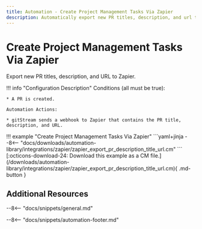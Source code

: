 ```yaml
---
title: Automation - Create Project Management Tasks Via Zapier
description: Automatically export new PR titles, description, and url to Zapier.
---
```

# Create Project Management Tasks Via Zapier

<!-- --8<-- [start:example]-->
Export new PR titles, description, and URL to Zapier.

!!! info "Configuration Description"
    Conditions (all must be true):

    * A PR is created.

    Automation Actions:

    * gitStream sends a webhook to Zapier that contains the PR title, description, and URL.

<div class="automationExample" markdown="1">
!!! example "Create Project Management Tasks Via Zapier"
    ```yaml+jinja
    --8<-- "docs/downloads/automation-library/integrations/zapier/zapier_export_pr_description_title_url.cm"
    ```
    <div class="result" markdown>
      <span>
      [:octicons-download-24: Download this example as a CM file.](/downloads/automation-library/integrations/zapier/zapier_export_pr_description_title_url.cm){ .md-button }
      </span>
    </div>
</div>
<!-- --8<-- [end:example]-->

## Additional Resources

--8<-- "docs/snippets/general.md"

--8<-- "docs/snippets/automation-footer.md"